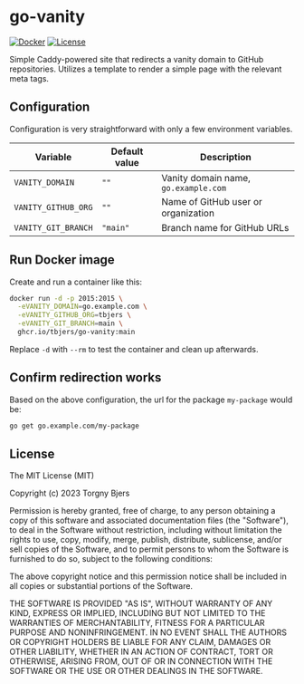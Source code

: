 # go-vanity

[![Docker](https://img.shields.io/github/actions/workflow/status/tbjers/go-vanity/docker-publish.yml)](https://github.com/tbjers/go-vanity/actions/workflows/docker-publish.yml)
[![License](https://img.shields.io/github/license/tbjers/go-vanity)](https://github.com/tbjers/go-vanity/blob/main/LICENSE)

Simple Caddy-powered site that redirects a vanity domain to GitHub repositories.
Utilizes a template to render a simple page with the relevant meta tags.

## Configuration

Configuration is very straightforward with only a few environment variables.

| Variable            | Default value | Description                          |
|---------------------|---------------|--------------------------------------|
| `VANITY_DOMAIN`     | `""`          | Vanity domain name, `go.example.com` |
| `VANITY_GITHUB_ORG` | `""`          | Name of GitHub user or organization  |
| `VANITY_GIT_BRANCH` | `"main"`      | Branch name for GitHub URLs          |

## Run Docker image

Create and run a container like this:

```sh
docker run -d -p 2015:2015 \
  -eVANITY_DOMAIN=go.example.com \
  -eVANITY_GITHUB_ORG=tbjers \
  -eVANITY_GIT_BRANCH=main \
  ghcr.io/tbjers/go-vanity:main
```

Replace `-d` with `--rm` to test the container and clean up afterwards.

## Confirm redirection works

Based on the above configuration, the url for the package `my-package` would be:

```sh
go get go.example.com/my-package
```

## License

The MIT License (MIT)

Copyright (c) 2023 Torgny Bjers

Permission is hereby granted, free of charge, to any person obtaining
a copy of this software and associated documentation files (the
"Software"), to deal in the Software without restriction, including
without limitation the rights to use, copy, modify, merge, publish,
distribute, sublicense, and/or sell copies of the Software, and to
permit persons to whom the Software is furnished to do so, subject to
the following conditions:

The above copyright notice and this permission notice shall be
included in all copies or substantial portions of the Software.

THE SOFTWARE IS PROVIDED "AS IS", WITHOUT WARRANTY OF ANY KIND,
EXPRESS OR IMPLIED, INCLUDING BUT NOT LIMITED TO THE WARRANTIES OF
MERCHANTABILITY, FITNESS FOR A PARTICULAR PURPOSE AND NONINFRINGEMENT.
IN NO EVENT SHALL THE AUTHORS OR COPYRIGHT HOLDERS BE LIABLE FOR ANY
CLAIM, DAMAGES OR OTHER LIABILITY, WHETHER IN AN ACTION OF CONTRACT,
TORT OR OTHERWISE, ARISING FROM, OUT OF OR IN CONNECTION WITH THE
SOFTWARE OR THE USE OR OTHER DEALINGS IN THE SOFTWARE.

